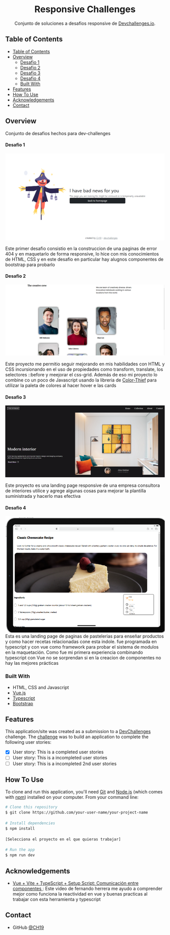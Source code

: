 <!-- Please update value in the {}  -->

<h1 align="center">Responsive Challenges</h1>

<div align="center">
   Conjunto de soluciones a desafios responsive de  <a href="http://devchallenges.io" target="_blank">Devchallenges.io</a>.
</div>


<!-- TABLE OF CONTENTS -->

## Table of Contents

- [Table of Contents](#table-of-contents)
- [Overview](#overview)
    - [Desafio 1](#desafio-1)
    - [Desafio 2](#desafio-2)
    - [Desafio 3](#desafio-3)
    - [Desafio 4](#desafio-4)
  - [Built With](#built-with)
- [Features](#features)
- [How To Use](#how-to-use)
- [Acknowledgements](#acknowledgements)
- [Contact](#contact)

<!-- OVERVIEW -->

## Overview

Conjunto de desafios hechos para dev-challenges


#### Desafio 1

![screenshot](./404-not-found-master/page-error-prev.png)

Este primer desafio consistio en la construccion de una paginas de error 404 y en maquetarlo de forma responsive, lo hice con mis conocimientos de HTML, CSS y en este desafio en particular hay alugnos componentes de bootstrap para probarlo

#### Desafio 2

![screen](./my-team-page-master/page-team-prev.png)

Este proyecto me permitio seguir mejorando en mis habilidades con HTML y CSS incursionando en el uso de propiedades como transform, translate, los selectores ::before y meejorar el css-grid. Además de eso mi proyecto lo combine co un poco de Javascript usando la libreria de [Color-Thief](https://lokeshdhakar.com/projects/color-thief/) para utilizar la paleta de colores al hacer hover e las cards

#### Desafio 3

![screen](./Interior-Consultant/interior-consultant-master/assets/projectPhoto.png)

Este proyecto es una landing page responsive de una empresa consultora de interiores utilice y agrege algunas cosas para mejorar la plantilla suministrada y hacerlo mas efectiva

#### Desafio 4

![screen](./recipe-page/src/assets/recipe-page-preview.png)
Esta es una landing page de paginas de pastelerias para enseñar productos y como hacer recetas relacionadas cone esta indole. fue programada en typescript y con vue como framework para probar el sistema de modulos en la maquetación. Como fue mi primera experiencia combinando typescript con Vue no se sorprendan si en la creacion de componentes no hay las mejores prácticas


### Built With

<!-- This section should list any major frameworks that you built your project using. Here are a few examples.-->

- HTML, CSS and Javascript
- [Vue.js](https://vuejs.org/)
- [Typescript](https://www.typescriptlang.org/)
- [Bootstrap](https://getbootstrap.com/)

## Features

<!-- List the features of your application or follow the template. Don't share the figma file here :) -->

This application/site was created as a submission to a [DevChallenges](https://devchallenges.io/challenges) challenge. The [challenge](https://devchallenges.io/challenges/TtUjDt19eIHxNQ4n5jps) was to build an application to complete the following user stories:

- [x] User story: This is a completed user stories
- [ ] User story: This is a incompleted user stories
- [ ] User story: This is a incompleted 2nd user stories

## How To Use

To clone and run this application, you'll need [Git](https://git-scm.com) and [Node.js](https://nodejs.org/en/download/) (which comes with [npm](http://npmjs.com)) installed on your computer. From your command line:

```bash
# Clone this repository
$ git clone https://github.com/your-user-name/your-project-name

# Install dependencies
$ npm install

[Selecciona el proyecto en el que quieras trabajar]

# Run the app
$ npm run dev
```

## Acknowledgements

<!-- This section should list any articles or add-ons/plugins that helps you to complete the project. This is optional but it will help you in the future. For exmpale -->

- [ Vue + Vite + TypeScript + Setup Script: Comunicación entre componentes ](https://www.youtube.com/watch?v=lSEW2efUTEE&t=116s): Este video de fernando herrera me ayudo a comprender mejor como funciona la reactividad en vue y buenas practicas al trabajar con esta herramienta y typescript

## Contact

- GitHub [@CH19](https://github.com/CH19)
<!-- - Twitter [@your-twitter](https://{twitter.com/your-username}) -->
